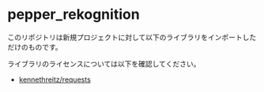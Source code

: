 # pepper_rekognition

このリポジトリは新規プロジェクトに対して以下のライブラリをインポートしただけのものです。

ライブラリのライセンスについては以下を確認してください。

* [kennethreitz/requests](https://github.com/kennethreitz/requests)

